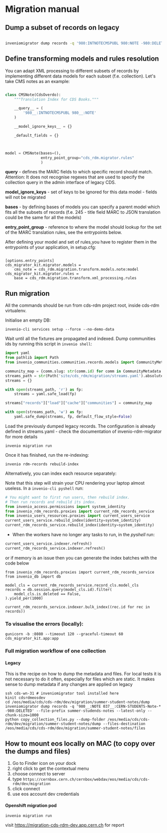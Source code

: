 # Migration manual

## Dump a subset of records on legacy

```bash

inveniomigrator dump records -q '980:INTNOTECMSPUBL 980:NOTE -980:DELETED' --file-prefix cms-notes --latest-only --chunk-size=1000

```

## Define transforming models and rules resolution

You can adapt XML processing to different subsets of records by implementing different data models for each subset (f.e. collection).
Let's take CMS notes as an example:

```python

class CMSNote(CdsOverdo):
    """Translation Index for CDS Books."""

    __query__ = (
        '980__:INTNOTECMSPUBL 980__:NOTE'
    )

    __model_ignore_keys__ = {}

    _default_fields = {}



model = CMSNote(bases=(),
                entry_point_group="cds_rdm.migrator.rules"
                )

```

**query** - defines the MARC fields to which specific record should match. Attention: It does not recognise regexes that are used to specify the collection query in the admin interface of legacy CDS.

**__model_ignore_keys__** - set of keys to be ignored for this data model - fields will not be migrated

**bases** - by defining bases of models you can specify a parent model which fits all the subsets of records (f.e. 245 - title field MARC to JSON translation could be the same for all the models)

**entry_point_group** - reference to where the model should lookup for the set of the MARC translation rules, see the entrypoints below.

After defining your model and set of rules,you have to register them in the entrypoints of your application, in setup.cfg:

```editorconfig

[options.entry_points]
cds_migrator_kit.migrator.models =
    cms_note = cds_rdm.migration.transform.models.note:model
cds_migrator_kit.migrator.rules =
    base = cds_rdm.migration.transform.xml_processing.rules

```

## Run migration

All the commands should be run from cds-rdm project root, inside cds-rdm virtualenv.

Initialise an empty DB:

```
invenio-cli services setup --force --no-demo-data
```

Wait until all the fixtures are propagated and indexed.
Dump communities ids by running this script in `invenio shell`:

```python
import yaml
from pathlib import Path
from invenio_communities.communities.records.models import CommunityMetadata

community_map = {comm.slug: str(comm.id) for comm in CommunityMetadata.query.all()}
streams_path = str(Path('site/cds_rdm/migration/streams.yaml').absolute())
streams = {}

with open(streams_path, 'r') as fp:
    streams = yaml.safe_load(fp)

streams["records"]["load"]["cache"]["communities"] = community_map

with open(streams_path, 'w') as fp:
    yaml.safe_dump(streams, fp, default_flow_style=False)


```

Load the previously dumped legacy records. The configuration is already defined in streams.yaml - check the documentation of invenio-rdm-migrator for more details

```
invenio migration run
```

Once it has finished, run the re-indexing:

```
invenio rdm-records rebuild-index
```

Alternatively, you can index each resource separately:

Note that this step will strain your CPU rendering your laptop almost useless. In a `invenio-cli pyshell` run:

```python
# You might want to first run users, then rebuild index.
# Then run records and rebuild its index.
from invenio_access.permissions import system_identity
from invenio_rdm_records.proxies import current_rdm_records_service
from invenio_users_resources.proxies import current_users_service
current_users_service.rebuild_index(identity=system_identity)
current_rdm_records_service.rebuild_index(identity=system_identity)
```

- When the workers have no longer any tasks to run, in the _pyshell_ run:

```python
current_users_service.indexer.refresh()
current_rdm_records_service.indexer.refresh()
```

or if memory is an issue then you can generate the index batches with the code below

```
from invenio_rdm_records.proxies import current_rdm_records_service
from invenio_db import db

model_cls = current_rdm_records_service.record_cls.model_cls
records = db.session.query(model_cls.id).filter(
    model_cls.is_deleted == False,
).yield_per(1000)

current_rdm_records_service.indexer.bulk_index((rec.id for rec in records))
```


### To visualise the errors (locally):

```shell
gunicorn -b :8080 --timeout 120 --graceful-timeout 60 cds_migrator_kit.app:app
```

### Full migration workflow of one collection

#### Legacy

This is the recipe on how to dump the metadata and files. For local tests it is not necessary to do it often, especially for files which are static.
It makes sense to dump metadata if any changes are applied on legacy

```shell
ssh cds-wn-31 # inveniomigrator tool installed here
kinit cdsrdmeosdev
cd /eos/media/cds/cds-rdm/dev/migration/summer-student-notes/dump
inveniomigrator dump records -q '980__:NOTE 037__:CERN-STUDENTS-Note-* -980:DELETED' --file-prefix summer-studends-notes --latest-only --chunk-size=1000
python copy_collection_files.py --dump-folder /eos/media/cds/cds-rdm/dev/migration/summer-student-notes/dump --files-destination /eos/media/cds/cds-rdm/dev/migration/summer-student-notes/files
```

## How to mount eos locally on MAC (to copy over the dumps and files)

1. Go to Finder icon on your dock
2. right click to get the contextual menu
3. choose connect to server
4. type `https://cernbox.cern.ch/cernbox/webdav/eos/media/cds/cds-rdm/dev/migration`
5. click connect
6. use eos account dev credentials

#### Openshift migration pod

```shell
invenio migration run
```

visit https://migration-cds-rdm-dev.app.cern.ch for report
